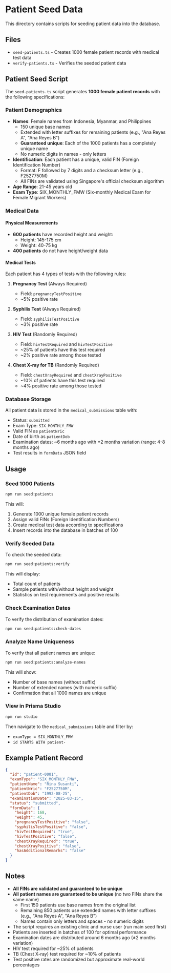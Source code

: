 # Patient Seed Data

This directory contains scripts for seeding patient data into the database.

## Files

- `seed-patients.ts` - Creates 1000 female patient records with medical test data
- `verify-patients.ts` - Verifies the seeded patient data

## Patient Seed Script

The `seed-patients.ts` script generates **1000 female patient records** with the following specifications:

### Patient Demographics
- **Names**: Female names from Indonesia, Myanmar, and Philippines
  - 150 unique base names
  - Extended with letter suffixes for remaining patients (e.g., "Ana Reyes A", "Ana Reyes B")
  - **Guaranteed unique**: Each of the 1000 patients has a completely unique name
  - No numeric digits in names - only letters
- **Identification**: Each patient has a unique, valid FIN (Foreign Identification Number)
  - Format: F followed by 7 digits and a checksum letter (e.g., F2527750M)
  - All FINs are validated using Singapore's official checksum algorithm
- **Age Range**: 21-45 years old
- **Exam Type**: SIX_MONTHLY_FMW (Six-monthly Medical Exam for Female Migrant Workers)

### Medical Data

#### Physical Measurements
- **600 patients** have recorded height and weight:
  - Height: 145-175 cm
  - Weight: 40-75 kg
- **400 patients** do not have height/weight data

#### Medical Tests

Each patient has 4 types of tests with the following rules:

1. **Pregnancy Test** (Always Required)
   - Field: `pregnancyTestPositive`
   - ~5% positive rate

2. **Syphilis Test** (Always Required)
   - Field: `syphilisTestPositive`
   - ~3% positive rate

3. **HIV Test** (Randomly Required)
   - Field: `hivTestRequired` and `hivTestPositive`
   - ~25% of patients have this test required
   - ~2% positive rate among those tested

4. **Chest X-ray for TB** (Randomly Required)
   - Field: `chestXrayRequired` and `chestXrayPositive`
   - ~10% of patients have this test required
   - ~4% positive rate among those tested

### Database Storage

All patient data is stored in the `medical_submissions` table with:
- Status: `submitted`
- Exam Type: `SIX_MONTHLY_FMW`
- Valid FIN as `patientNric`
- Date of birth as `patientDob`
- Examination dates: ~6 months ago with ±2 months variation (range: 4-8 months ago)
- Test results in `formData` JSON field

## Usage

### Seed 1000 Patients

```bash
npm run seed:patients
```

This will:
1. Generate 1000 unique female patient records
2. Assign valid FINs (Foreign Identification Numbers)
3. Create medical test data according to specifications
4. Insert records into the database in batches of 100

### Verify Seeded Data

To check the seeded data:

```bash
npm run seed:patients:verify
```

This will display:
- Total count of patients
- Sample patients with/without height and weight
- Statistics on test requirements and positive results

### Check Examination Dates

To verify the distribution of examination dates:

```bash
npm run seed:patients:check-dates
```

### Analyze Name Uniqueness

To verify that all patient names are unique:

```bash
npm run seed:patients:analyze-names
```

This will show:
- Number of base names (without suffix)
- Number of extended names (with numeric suffix)
- Confirmation that all 1000 names are unique

### View in Prisma Studio

```bash
npm run studio
```

Then navigate to the `medical_submissions` table and filter by:
- `examType = SIX_MONTHLY_FMW`
- `id STARTS WITH patient-`

## Example Patient Record

```json
{
  "id": "patient-0001",
  "examType": "SIX_MONTHLY_FMW",
  "patientName": "Rina Susanti",
  "patientNric": "F2527750M",
  "patientDob": "1992-08-25",
  "examinationDate": "2025-03-15",
  "status": "submitted",
  "formData": {
    "height": 168,
    "weight": 45,
    "pregnancyTestPositive": "false",
    "syphilisTestPositive": "false",
    "hivTestRequired": "true",
    "hivTestPositive": "false",
    "chestXrayRequired": "true",
    "chestXrayPositive": "false",
    "hasAdditionalRemarks": "false"
  }
}
```

## Notes

- **All FINs are validated and guaranteed to be unique**
- **All patient names are guaranteed to be unique** (no two FINs share the same name)
  - First 150 patients use base names from the original list
  - Remaining 850 patients use extended names with letter suffixes (e.g., "Ana Reyes A", "Ana Reyes B")
  - Names contain only letters and spaces - no numeric digits
- The script requires an existing clinic and nurse user (run main seed first)
- Patients are inserted in batches of 100 for optimal performance
- Examination dates are distributed around 6 months ago (±2 months variation)
- HIV test required for ~25% of patients
- TB (Chest X-ray) test required for ~10% of patients
- Test positive rates are randomized but approximate real-world percentages
